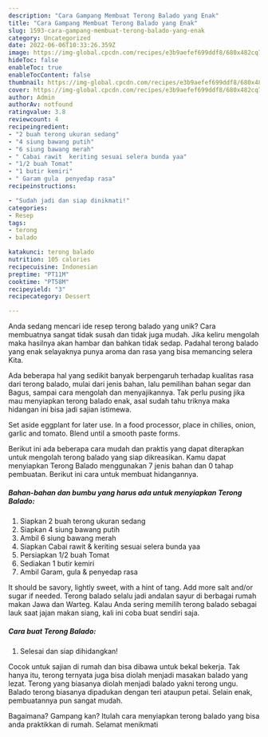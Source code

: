 ```yaml
---
description: "Cara Gampang Membuat Terong Balado yang Enak"
title: "Cara Gampang Membuat Terong Balado yang Enak"
slug: 1593-cara-gampang-membuat-terong-balado-yang-enak
category: Uncategorized
date: 2022-06-06T10:33:26.359Z
image: https://img-global.cpcdn.com/recipes/e3b9aefef699ddf8/680x482cq70/terong-balado-foto-resep-utama.jpg
hideToc: false
enableToc: true
enableTocContent: false
thumbnail: https://img-global.cpcdn.com/recipes/e3b9aefef699ddf8/680x482cq70/terong-balado-foto-resep-utama.jpg
cover: https://img-global.cpcdn.com/recipes/e3b9aefef699ddf8/680x482cq70/terong-balado-foto-resep-utama.jpg
author: Admin
authorAv: notfound
ratingvalue: 3.8
reviewcount: 4
recipeingredient:
- "2 buah terong ukuran sedang"
- "4 siung bawang putih"
- "6 siung bawang merah"
- " Cabai rawit  keriting sesuai selera bunda yaa"
- "1/2 buah Tomat"
- "1 butir kemiri"
- " Garam gula  penyedap rasa"
recipeinstructions:

- "Sudah jadi dan siap dinikmati!"
categories:
- Resep
tags:
- terong
- balado

katakunci: terong balado 
nutrition: 105 calories
recipecuisine: Indonesian
preptime: "PT11M"
cooktime: "PT58M"
recipeyield: "3"
recipecategory: Dessert

---
```





Anda sedang mencari ide resep terong balado yang unik? Cara membuatnya sangat tidak susah dan tidak juga mudah. Jika keliru mengolah maka hasilnya akan hambar dan bahkan tidak sedap. Padahal terong balado yang enak selayaknya punya aroma dan rasa yang bisa memancing selera Kita.





Ada beberapa hal yang sedikit banyak berpengaruh terhadap kualitas rasa dari terong balado, mulai dari jenis bahan, lalu pemilihan bahan segar dan Bagus, sampai cara mengolah dan menyajikannya. Tak perlu pusing jika mau menyiapkan terong balado enak,      asal sudah tahu triknya maka hidangan ini bisa jadi sajian istimewa.














Set aside eggplant for later use. In a food processor, place in chilies, onion, garlic and tomato. Blend until a smooth paste forms.






Berikut ini ada beberapa cara mudah dan praktis yang dapat diterapkan untuk mengolah terong balado yang siap dikreasikan. Kamu dapat menyiapkan Terong Balado menggunakan 7 jenis bahan dan 0 tahap pembuatan. Berikut ini cara untuk membuat hidangannya.

<!--inarticleads1-->

##### Bahan-bahan dan bumbu yang harus ada untuk menyiapkan Terong Balado:

1. Siapkan 2 buah terong ukuran sedang
1. Siapkan 4 siung bawang putih
1. Ambil 6 siung bawang merah
1. Siapkan  Cabai rawit &amp; keriting sesuai selera bunda yaa
1. Persiapkan 1/2 buah Tomat
1. Sediakan 1 butir kemiri
1. Ambil  Garam, gula &amp; penyedap rasa


It should be savory, lightly sweet, with a hint of tang. Add more salt and/or sugar if needed. Terong balado selalu jadi andalan sayur di berbagai rumah makan Jawa dan Warteg. Kalau Anda sering memilih terong balado sebagai lauk saat jajan makan siang, kali ini coba buat sendiri saja. 

<!--inarticleads2-->

##### Cara buat Terong Balado:


1. Selesai dan siap dihidangkan!

Cocok untuk sajian di rumah dan bisa dibawa untuk bekal bekerja. Tak hanya itu, terong ternyata juga bisa diolah menjadi masakan balado yang lezat. Terong yang biasanya diolah menjadi balado yakni terong ungu. Balado terong biasanya dipadukan dengan teri ataupun petai. Selain enak, pembuatannya pun sangat mudah. 

Bagaimana? Gampang kan? Itulah cara menyiapkan terong balado yang bisa anda praktikkan di rumah. Selamat menikmati
